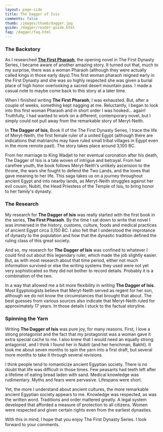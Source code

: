 ```yaml
---
layout: page-side
title: The Dagger of Isis
comments: false
thumb: /images/thumb/dagger.jpg
guide: /dagger/reader-guide.html
faq: /dagger/faq.html
---
```

### The Backstory

As I researched [**The First Pharaoh**](/pharaoh/), the opening novel in The First Dynasty Series, I became aware of another amazing story. It turned out that, much to my surprise, there was a woman Pharaoh (although they were actually called kings in those early days).This first woman pharaoh reigned early in the First Dynasty and she was so highly respected she was given a burial place of high honor overlooking a sacred desert mountain pass. I made a casual note to maybe come back to this story at a later time. 

When I finished writing **The First Pharaoh**, I was exhausted. But, after a couple of weeks, something kept nagging at me. Reluctantly, I began to look into this first woman Pharaoh and in short order I was hooked… again! Truthfully, I had wanted to work on a different, contemporary novel, but I simply could not pull away from the remarkable story of Meryt-Neith. 

In **The Dagger of Isis**, Book II of the The First Dynasty Series, I trace the life of Meryt-Neith, the first female ruler of a united Egypt (although there are indications that matriarchs may have ruled small tribal villages in Egypt even in the more remote past). The story takes place around 3,100 BC. 

From her marriage to King Wadjet to her eventual coronation after his death, The Dagger of Isis is a tale woven of intrigue and betrayal. From her carefree youth, the book follows Meryt-Neith's unlikely ascension to the throne, the wars she fought to defend the Two Lands, and the loves that gave meaning to her life. This saga takes us on a journey throughout ancient Egypt and into nearby lands, as Meryt-Neith struggles against her evil cousin, Nubiti, the Head Priestess of the Temple of Isis, to bring honor to her family's dynasty.

### The Research

My research for **The Dagger of Isis** was really started with the first book in the series, **The First Pharaoh**. By the time I sat down to write that novel I was immersed in the history, customs, culture, foods and medical practices of ancient Egypt circa 3,150 BC. I also felt that I understood the improtance of dynasty to the population and how that the dynastic tradition defined the ruling class of this great society. 

And so, my research for **The Dagger of Isis** was confined to whatever I could find out about this legendary ruler, which made the job slightly easier. But, as with most research about that time period, either not much information survived or else the writing systems they used were not yet very sophisticated so they did not bother to record details. Probably it is a combination of the two. 

In a way that allowed me a bit more flexibility in writing **The Dagger of Isis**. Most Egyptologists believe that Meryt-Neith served as regent for her son, although we do not know the circumstances that brought that about. The best guesses from various sources also indicate that Meryt-Neith ruled for approximately 17 years. In those details I stuck to the factual storyline. 

### Spinning the Yarn

Writing **The Dagger of Isis** was pure joy, for many reasons. First, I love a strong protagonist and the fact that my protagonist was a woman gave it extra special cache to me. I also knew that I would need an equally strong antagonist, and I think I found her in Nubiti (and her henchman, Bakht). It took me about seven months to spin the yarn into a first draft, but several more months to take it through several revisions. 

I think people tend to romanticize ancient Egyptian society. There is no doubt that life was difficult in those times. Few peasants had teeth left after a lifetime of eating bread laden with sand. Medical knowledge was rudimentary. Myths and fears were pervasive. Lifespans were short. 

Yet, the more I understand about ancient cultures, the more remarkable ancient Egyptian society appears to me. Knowledge was respected, as was the written word. Traditions and order mattered greatly. A legal system developed that afforded a measure of protection to all citizens. Women were respected and given certain rights even from the earliest dynasties. 

With this in mind, I hope that you enjoy The First Dynasty Series. I look forward to your comments. 